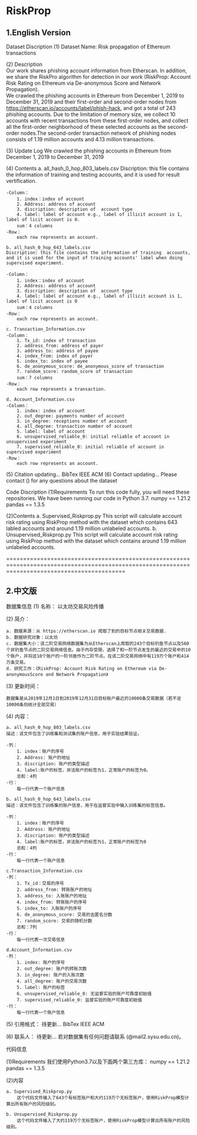 # RiskProp


## 1.English Version

Dataset Discription
(1) Dataset Name:
	Risk propagation of Ethereum transactions

(2) Description  
	Our work shares phishing account information from Etherscan. In addition, we share the RiskPro algorithm for detection in our work (RiskProp: Account Risk Rating on Ethereum via De-anonymous Score and Network Propagation).  
We crawled the phishing accounts in Ethereum from December 1, 2019 to December 31, 2019 and their first-order and second-order nodes from https://etherscan.io/accounts/label/phish-hack, and got a total of 243 phishing accounts. Due to the limitation of memory size, we collect 10 accounts with recent transactions from these first-order nodes, and collect all the first-order neighborhood of these selected accounts as the second-order nodes.The second-order transaction network of phishing nodes consists of  1.19 million accounts and 4.13 million transactions.

(3) Update Log
	We crawled the phishing accounts in Ethereum from December 1, 2019 to December 31, 2019 

(4) Contents
	a. all_hash_0_hop_803_labels.csv
	Discription: this file contains the information of training and testing accounts, and it is used for result vertification.

	-Column：
		1. index：index of account
		2. Address: address of account
		3. discription: description of  account type
		4. label: label of account e.g., label of illicit account is 1, label of licit account is 0.
		sum：4 columns
	-Row：
		each row represents an account.
	
	b. all_hash_0_hop_643_labels.csv
	Discription: this file contains the information of training  accounts, and it is used for the input of training accounts' label when doing supervised experiment.
	
	-Column：
		1. index：index of account
		2. Address: address of account
		3. discription: description of  account type
		4. label: label of account e.g., label of illicit account is 1, label of licit account is 0
		sum：4 columns
	-Row：
		each row represents an account.
	
	c. Transaction_Information.csv
	-Column：
		1. Tx_id: index of transaction
		2. address_from: address of payer
		3. address_to: address of payee
		4. index_from: index of payer
		5. index_to: index of payee
		6. de_anonymous_score: de_anonymous_score of transaction
		7. random_score: random_score of transaction
		sum：7 columns
	-Row：
		each row represents a transaction.
	
	d. Account_Information.csv
	-Column：
		1. index: index of account
		2. out_degree: payments number of account
		3. in_degree: receptions number of account
		4. all_degree: transaction number of account
		5. label: label of account
		6. unsupervised_reliable_0: initial reliable of account in unsupervised experiment
		7. supervised_reliable_0: initial reliable of account in supervised experiment
	-Row：
		each row represents an account.

(5) Citation
	updating...
	BibTex
	IEEE
	ACM
(6) Contact
	updating...
	Please contact  () for any questions about the dataset

Code Discription
(1)Requirements
To run this code fully, you will need these repositories. We have been running our code in Python 3.7.
	numpy == 1.21.2
	pandas == 1.3.5

(2)Contents
	a. Supervised_Riskprop.py 
		This script will calculate account risk rating using RiskProp method with the dataset which contains 643 labled accounts and around 1.19 million unlabeled accounts.
	b. Unsupervised_Riskprop.py
		This script will calculate account risk rating using RiskProp method with the dataset which contains around 1.19 million unlabeled accounts.

===============================================================================================================================================

## 2.中文版

数据集信息
(1) 名称：
	以太坊交易风险传播

(2) 简介：

	a. 数据来源：从 https://etherscan.io 爬取了到的目标节点相关交易数据. 
	b. 数据研究对象：以太坊
	c. 数据集大小：该二阶交易网络数据集为从Etherscan上爬取的243个目标钓鱼节点以及560个非钓鱼节点的二阶交易网络信息。由于内存受限，选择了和一阶节点发生的最近的交易中的10个账户，并将这10个账户的一阶邻居作为二阶节点。在该二阶交易网络中有119万个账户和414万条交易。
	d. 研究工作：《RiskProp: Account Risk Rating on Ethereum via De-anonymousScore and Network Propagation》

(3) 更新时间：

	数据集是从2019年12月1日到2019年12月31日目标账户最近的10000条交易数据（若不足10000条则统计全部交易）

(4) 内容：

	a. all_hash_0_hop_803_labels.csv
	描述：该文件包含了训练集和测试集的账户信息，用于实验结果验证。
	
	-列：
		1. index：账户的序号
		2. Address: 账户的地址
		3. discription: 账户的类型描述
		4. label:账户的标签，非法账户的标签为1，正常账户的标签为0。
		总和：4列
	-行：
		每一行代表一个账户信息
	
	b. all_hash_0_hop_643_labels.csv
	描述：该文件包含了训练集的账户信息，用于在监督实验中输入训练集的标签信息。
	
	-列：
		1. index：账户的序号
		2. Address: 账户的地址
		3. discription: 账户的类型描述
		4. label:账户的标签，非法账户的标签为1，正常账户的标签为0
		总和：4列
	-行：
		每一行代表一个账户信息
	
	c.Transaction_Information.csv
	-列：
		1. Tx_id：交易的序号
		2. address_from: 转账账户的地址
		3. address_to: 入账账户的地址
		4. index_from: 转账账户的序号
		5. index_to: 入账账户的序号
		6. de_anonymous_score: 交易的去匿名分数
		7. random_score: 交易的随机分数
		总和：7列
	-行：
		每一行代表一次交易信息
	
	d.Account_Information.csv
	-列：
		1. index: 账户的序号
		2. out_degree: 账户的转账次数
		3. in_degree: 账户的入账次数
		4. all_degree: 账户的交易次数
		5. label: 账户的标签
		6. unsupervised_reliable_0: 无监督实验的账户可靠度初始值
		7. supervised_reliable_0: 监督实验的账户可靠度初始值
	-行：
		每一行代表一个账户信息

(5) 引用格式：
	待更新...
	BibTex
	IEEE
	ACM

(6) 联系人：
	待更新...
	若对数据集有任何问题请联系  (@mail2.sysu.edu.cn)。

代码信息

(1)Requirements
我们使用Python3.7以及下面两个第三方库：
	numpy == 1.21.2
	pandas == 1.3.5

(2)内容

	a. Supervised_Riskprop.py 
		这个代码文件输入了643个有标签账户和大约119万个无标签账户，使用RiskProp模型计算出所有账户的风险级别。
	
	b. Unsupervised_Riskprop.py
		这个代码文件输入了大约119万个无标签账户，使用RiskProp模型计算出所有账户的风险级别。

